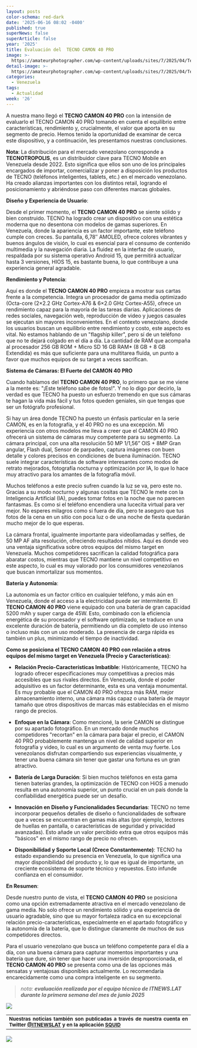 ```yaml
---
layout: posts
color-schema: red-dark
date: '2025-06-16 08:02 -0400'
published: true
superNews: false
superArticle: false
year: '2025'
title: Evaluación del  TECNO CAMON 40 PRO
image: >-
  https://amateurphotographer.com/wp-content/uploads/sites/7/2025/04/Tecno_Camon_40_Pro_Product_AmyDavies_02.jpg?w=540
detail-image: >-
  https://amateurphotographer.com/wp-content/uploads/sites/7/2025/04/Tecno_Camon_40_Pro_Product_AmyDavies_02.jpg?w=1024
categories:
  - Venezuela
tags:
  - Actualidad
week: '26'
---
```

A nuestra mano llegó el **TECNO CAMON 40 PRO** con la intensión de evaluarlo el TECNO CAMON 40 PRO tomando en cuenta el equilibrio entre características, rendimiento y, crucialmente, el valor que aporta en su segmento de precio. Hemos tenido la oportunidad de examinar de cerca este dispositivo, y a continuación, les presentamos nuestras conclusiones.

**Nota**: La distribución para el mercado venezolano corresponde a **TECNOTROPOLIS**, es un distribuidor clave para TECNO Mobile en Venezuela desde 2022. Esto significa que ellos son uno de los principales encargados de importar, comercializar y poner a disposición los productos de TECNO (teléfonos inteligentes, tablets, etc.) en el mercado venezolano. Ha creado alianzas importantes con los distintos retail, logrando el posicionamiento y abriéndose paso con diferentes marcas globales.

**Diseño y Experiencia de Usuario**:

Desde el primer momento, el **TECNO CAMON 40 PRO** se siente sólido y bien construido. TECNO ha logrado crear un dispositivo con una estética moderna que no desentona con modelos de gamas superiores. En Venezuela, donde la apariencia es un factor importante, este teléfono cumple con creces. Su pantalla, 6,78″ AMOLED, ofrece colores vibrantes y buenos ángulos de visión, lo cual es esencial para el consumo de contenido multimedia y la navegación diaria. La fluidez en la interfaz de usuario, respaldada por su sistema operativo Android 15, que permitirá actualizar hasta 3 versiones, HIOS 15, es bastante buena, lo que contribuye a una experiencia general agradable.

**Rendimiento y Potencia**:

Aquí es donde el **TECNO CAMON 40 PRO** empieza a mostrar sus cartas frente a la competencia. Integra un procesador de gama media optimizado (Octa-core (2×2.2 GHz Cortex-A76 & 6×2.0 GHz Cortex-A55), ofrece un rendimiento capaz para la mayoría de las tareas diarias. Aplicaciones de redes sociales, navegación web, reproducción de video y juegos casuales se ejecutan sin mayores inconvenientes. En el contexto venezolano, donde los usuarios buscan un equilibrio entre rendimiento y costo, este aspecto es vital. No estamos hablando de un "flagship killer", pero sí de un teléfono que no te dejará colgado en el día a día. La cantidad de RAM que acompaña al procesador 256 GB ROM + Micro SD 16 GB RAM* (8 GB + 8 GB Extendida) es más que suficiente para una multitarea fluida, un punto a favor que muchos equipos de su target a veces sacrifican.

**Sistema de Cámaras: El Fuerte del CAMON 40 PRO**

Cuando hablamos del **TECNO CAMON 40 PRO**, lo primero que se me viene a la mente es: "¡Este teléfono sabe de fotos!". Y no lo digo por decirlo, la verdad es que TECNO ha puesto un esfuerzo tremendo en que sus cámaras te hagan la vida más fácil y tus fotos queden geniales, sin que tengas que ser un fotógrafo profesional.

Si hay un área donde TECNO ha puesto un énfasis particular en la serie CAMON, es en la fotografía, y el 40 PRO no es una excepción. Mi experiencia con otros modelos me lleva a creer que el CAMON 40 PRO ofrecerá un sistema de cámaras muy competente para su segmento. La cámara principal, con una alta resolución 50 MP 1/1,56” OIS + 8MP Gran angular, Flash dual, Sensor de parpadeo, captura imágenes con buen detalle y colores precisos en condiciones de buena iluminación. TECNO suele integrar características de software interesantes como modos de retrato mejorados, fotografía nocturna y optimización por IA, lo que lo hace muy atractivo para los amantes de la fotografía móvil. 

Muchos teléfonos a este precio sufren cuando la luz se va, pero este no. Gracias a su modo nocturno y algunas cositas que TECNO le mete con la Inteligencia Artificial (IA), puedes tomar fotos en la noche que no parecen fantasmas. Es como si el teléfono encendiera una lucecita virtual para ver mejor. No esperes milagros como si fuera de día, pero te aseguro que tus fotos de la cena en un sitio con poca luz o de una noche de fiesta quedarán mucho mejor de lo que esperas.

La cámara frontal, igualmente importante para videollamadas y selfies, de 50 MP AF alta resolución, ofreciendo resultados nítidos. Aquí es donde veo una ventaja significativa sobre otros equipos del mismo target en Venezuela. Muchos competidores sacrifican la calidad fotográfica para abaratar costos, mientras que TECNO mantiene un nivel competitivo en este aspecto, lo cual es muy valorado por los consumidores venezolanos que buscan inmortalizar sus momentos.

**Batería y Autonomía**:

La autonomía es un factor crítico en cualquier teléfono, y más aún en Venezuela, donde el acceso a la electricidad puede ser intermitente. El **TECNO CAMON 40 PRO** viene equipado con una batería de gran capacidad 5200 mAh y super carga de 45W. Esto, combinado con la eficiencia energética de su procesador y el software optimizado, se traduce en una excelente duración de batería, permitiendo un día completo de uso intenso o incluso más con un uso moderado. La presencia de carga rápida es también un plus, minimizando el tiempo de inactividad.

**Como se posiciona el TECNO CAMON 40 PRO con relación a otros equipos del mismo target en Venezuela (Precio y Características)**:

- **Relación Precio-Características Imbatible**: Históricamente, TECNO ha logrado ofrecer especificaciones muy competitivas a precios más accesibles que sus rivales directos. En Venezuela, donde el poder adquisitivo es un factor determinante, esta es una ventaja monumental. Es muy probable que el CAMON 40 PRO ofrezca más RAM, mejor almacenamiento interno, una cámara más capaz o una batería de mayor tamaño que otros dispositivos de marcas más establecidas en el mismo rango de precios.

- **Enfoque en la Cámara**: Como mencioné, la serie CAMON se distingue por su apartado fotográfico. En un mercado donde muchos competidores "recortan" en la cámara para bajar el precio, el CAMON 40 PRO probablemente mantenga un nivel de calidad superior en fotografía y video, lo cual es un argumento de venta muy fuerte. Los venezolanos disfrutan compartiendo sus experiencias visualmente, y tener una buena cámara sin tener que gastar una fortuna es un gran atractivo.
 
- **Batería de Larga Duración**: Si bien muchos teléfonos en esta gama tienen baterías grandes, la optimización de TECNO con HiOS a menudo resulta en una autonomía superior, un punto crucial en un país donde la confiabilidad energética puede ser un desafío.
 
- **Innovación en Diseño y Funcionalidades Secundarias**: TECNO no teme incorporar pequeños detalles de diseño o funcionalidades de software que a veces se encuentran en gamas más altas (por ejemplo, lectores de huellas en pantalla, o características de seguridad y privacidad avanzadas). Esto añade un valor percibido extra que otros equipos más "básicos" en el mismo rango de precio no ofrecen.

- **Disponibilidad y Soporte Local (Crece Constantemente)**: TECNO ha estado expandiendo su presencia en Venezuela, lo que significa una mayor disponibilidad del producto y, lo que es igual de importante, un creciente ecosistema de soporte técnico y repuestos. Esto infunde confianza en el consumidor.

**En Resumen**:

Desde nuestro punto de vista, el **TECNO CAMON 40 PRO** se posiciona como una opción extremadamente atractiva en el mercado venezolano de gama media. No solo ofrece un rendimiento sólido y una experiencia de usuario agradable, sino que su mayor fortaleza radica en su excepcional relación precio-características, especialmente en el apartado fotográfico y la autonomía de la batería, que lo distingue claramente de muchos de sus competidores directos.

Para el usuario venezolano que busca un teléfono competente para el día a día, con una buena cámara para capturar momentos importantes y una batería que dure, sin tener que hacer una inversión desproporcionada, el **TECNO CAMON 40 PRO** se presenta como una de las opciones más sensatas y ventajosas disponibles actualmente. Lo recomendaría encarecidamente como una compra inteligente en su segmento.





> _nota: **evaluación realizada por el equipo técnico de ITNEWS.LAT durante la primera semana del mes de junio 2025**_

![](https://amateurphotographer.com/wp-content/uploads/sites/7/2025/04/Tecno_Camon_40_Pro_Product_AmyDavies_02.jpg?w=540)



<table style="height: 42px;" width="569">
<tbody>
<tr>
<td style="text-align: justify;"><sub><strong>Nuestras noticias también son publicadas a través de nuestra cuenta en Twitter <a href="https://twitter.com/itnewslat?lang=es">@ITNEWSLAT</a> y en la aplicación <a href="https://squidapp.co/en/">SQUID</a></strong></sub></td>
</tr>
</tbody>
</table>

<img src="https://tracker.metricool.com/c3po.jpg?hash=56f88a41e39ab42c063cc51676587a04"/>
